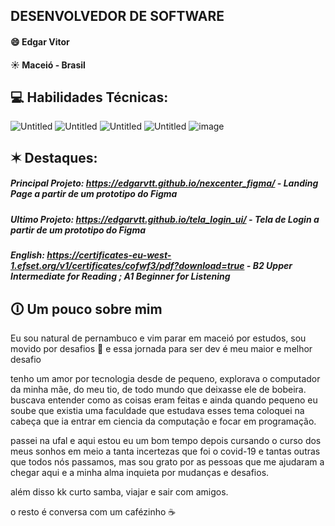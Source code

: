 ## DESENVOLVEDOR DE SOFTWARE 

#### 😄 Edgar Vitor

#### ☀️ Maceió - Brasil

## 💻 Habilidades Técnicas:

![Untitled](https://github.com/edgarvtt/edgarvtt/assets/82189299/876495f4-5bd0-4aa5-891a-b3a9c3588040)
![Untitled](https://github.com/edgarvtt/edgarvtt/assets/82189299/0c9b992a-a759-46c1-885b-8783f9adbdf2)
![Untitled](https://github.com/edgarvtt/edgarvtt/assets/82189299/d1e7fe2c-ee63-4e18-a12a-a3c11579d754) 
![Untitled](https://github.com/edgarvtt/edgarvtt/assets/82189299/8cf1c3f8-5525-4e78-b3b0-2ce30ec37387)
![image](https://github.com/edgarvtt/edgarvtt/assets/82189299/b3288397-0504-49b1-8cd5-85e6b16ee5d2)

## ✶ Destaques:

##### Principal Projeto: https://edgarvtt.github.io/nexcenter_figma/ - Landing Page a partir de um prototipo do Figma <br>
##### Ultimo Projeto: https://edgarvtt.github.io/tela_login_ui/ - Tela de Login a partir de um prototipo do Figma
##### English: https://certificates-eu-west-1.efset.org/v1/certificates/cofwf3/pdf?download=true -  B2 Upper Intermediate for Reading ; A1 Beginner for Listening 


## 🛈 Um pouco sobre mim

Eu sou natural de pernambuco e vim parar em maceió por estudos, sou movido por desafios 🤠 e essa jornada para ser dev é meu maior e melhor desafio 

tenho um amor por tecnologia desde de pequeno, explorava o computador da minha mãe, do meu tio, de todo mundo que deixasse ele de bobeira.
buscava entender como as coisas eram feitas e ainda quando pequeno eu soube que existia uma faculdade que estudava esses tema
coloquei na cabeça que ia entrar em ciencia da computação e focar em programação. 

passei na ufal e aqui estou eu um bom tempo depois cursando o curso dos meus sonhos em meio a tanta incertezas que foi o covid-19
e tantas outras que todos nós passamos, mas sou grato por as pessoas que me ajudaram a chegar aqui e a minha alma inquieta por mudanças e desafios.

além disso kk curto samba, viajar e sair com amigos.

o resto é conversa com um cafézinho ☕

